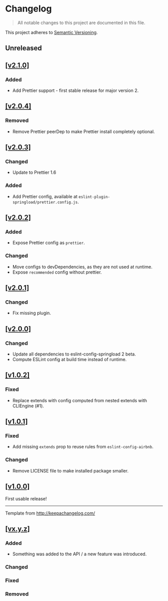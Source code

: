 # Changelog

> All notable changes to this project are documented in this file.

This project adheres to [Semantic Versioning](http://semver.org/spec/v2.0.0.html).

## Unreleased

## [[v2.1.0]](https://github.com/springload/eslint-plugin-springload/releases/tag/v2.1.0)

### Added

- Add Prettier support - first stable release for major version 2.

## [[v2.0.4]](https://github.com/springload/eslint-plugin-springload/releases/tag/v2.0.4)

### Removed

- Remove Prettier peerDep to make Prettier install completely optional.

## [[v2.0.3]](https://github.com/springload/eslint-plugin-springload/releases/tag/v2.0.3)

### Changed

- Update to Prettier 1.6

### Added

- Add Prettier config, available at `eslint-plugin-springload/prettier.config.js`.

## [[v2.0.2]](https://github.com/springload/eslint-plugin-springload/releases/tag/v2.0.2)

### Added

- Expose Prettier config as `prettier`.

### Changed

- Move configs to devDependencies, as they are not used at runtime.
- Expose `recommended` config without prettier.

## [[v2.0.1]](https://github.com/springload/eslint-plugin-springload/releases/tag/v2.0.1)

### Changed

- Fix missing plugin.

## [[v2.0.0]](https://github.com/springload/eslint-plugin-springload/releases/tag/v2.0.0)

### Changed

- Update all dependencies to eslint-config-springload 2 beta.
- Compute ESLint config at build time instead of runtime.

## [[v1.0.2]](https://github.com/springload/eslint-plugin-springload/releases/tag/v1.0.2)

### Fixed

- Replace extends with config computed from nested extends with CLIEngine (#1).

## [[v1.0.1]](https://github.com/springload/eslint-plugin-springload/releases/tag/v1.0.1)

### Fixed

- Add missing `extends` prop to reuse rules from `eslint-config-airbnb`.

### Changed

- Remove LICENSE file to make installed package smaller.

## [[v1.0.0]](https://github.com/springload/eslint-plugin-springload/releases/tag/v1.0.0)

First usable release!

-------------

Template from http://keepachangelog.com/

## [[vx.y.z]](https://github.com/springload/eslint-plugin-springload/releases/tag/x.y.z)

### Added

- Something was added to the API / a new feature was introduced.

### Changed

### Fixed

### Removed
